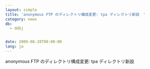 ```yaml
---
layout: simple
title: 'anonymous FTP のディレクトリ構成変更: tpa ディレクトリ新設　'
category: news
db:
  - ddbj


date: 2009-08-28T00:00:00
lang: ja
---
```


anonymous FTP のディレクトリ構成変更: tpa ディレクトリ新設
